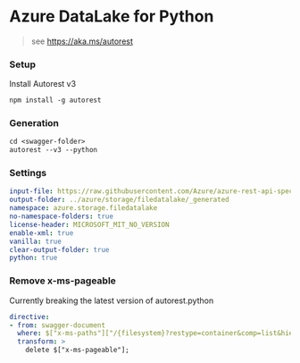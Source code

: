 # Azure DataLake for Python

> see https://aka.ms/autorest

### Setup
Install Autorest v3
```ps
npm install -g autorest
```

### Generation
```ps
cd <swagger-folder>
autorest --v3 --python
```

### Settings
``` yaml
input-file: https://raw.githubusercontent.com/Azure/azure-rest-api-specs/main/specification/storage/data-plane/Microsoft.StorageDataLake/preview/2020-06-12/DataLakeStorage.json
output-folder: ../azure/storage/filedatalake/_generated
namespace: azure.storage.filedatalake
no-namespace-folders: true
license-header: MICROSOFT_MIT_NO_VERSION
enable-xml: true
vanilla: true
clear-output-folder: true
python: true
```

### Remove x-ms-pageable
Currently breaking the latest version of autorest.python
``` yaml
directive:
- from: swagger-document
  where: $["x-ms-paths"]["/{filesystem}?restype=container&comp=list&hierarchy"].get
  transform: >
    delete $["x-ms-pageable"];
```